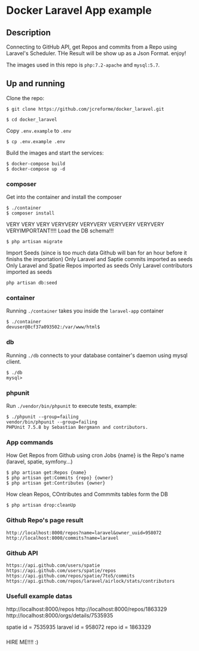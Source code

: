 # Docker Laravel App example

## Description
Connecting to GitHub API, get Repos and commits from a Repo using Laravel's Scheduler.
THe Result will be show up as a Json Format. enjoy!

The images used in this repo is `php:7.2-apache` and `mysql:5.7`.

## Up and running
Clone the repo:
```
$ git clone https://github.com/jcreforme/docker_laravel.git

$ cd docker_laravel
```
Copy `.env.example` to `.env`
```
$ cp .env.example .env 
```

Build the images and start the services:
```
$ docker-compose build
$ docker-compose up -d
```

### composer 
Get into the container and install the composer
```
$ ./container
$ composer install
```

VERY VERY VERY VERYVERY VERYVERY VERYVERY VERYVERY VERYIMPORTANT!!!! 
Load the DB schema!!!
```
$ php artisan migrate
```
Import Seeds (since is too much data Github will ban for an hour before it finishs the importation)
Only Laravel and Saptie commits imported as seeds
Only Laravel and Spatie Repos imported as seeds
Only Laravel contributors imported as seeds
```
php artisan db:seed
```


### container
Running `./container` takes you inside the `laravel-app` container
```
$ ./container
devuser@8cf37a093502:/var/www/html$
```
### db
Running `./db` connects to your database container's daemon using mysql client.
```
$ ./db
mysql>
```

### phpunit
Run `./vendor/bin/phpunit` to execute tests, example:
```
$ ./phpunit --group=failing
vendor/bin/phpunit --group=failing
PHPUnit 7.5.8 by Sebastian Bergmann and contributors.
```

### App commands
How Get Repos from Github using cron Jobs {name} is the Repo's name (laravel, spatie, symfony...)
```
$ php artisan get:Repos {name}
$ php artisan get:Commits {repo} {owner}
$ php artisan get:Contributes {owner}
```

How clean Repos, COntributes and Commmits tables form the DB
```
$ php artisan drop:cleanUp
```

### Github Repo's page result
```
http://localhost:8000/repos?name=laravel&owner_uuid=958072
http://localhost:8000/commits?name=laravel
```

### Github API
```
https://api.github.com/users/spatie
https://api.github.com/users/spatie/repos
https://api.github.com/repos/spatie/7to5/commits
https://api.github.com/repos/laravel/airlock/stats/contributors
```

### Usefull example datas
http://localhost:8000/repos
http://localhost:8000/repos/1863329
http://localhost:8000/orgs/details/7535935

spatie id = 7535935
laravel id = 958072
repo id = 1863329

### 
HIRE ME!!!! :)


